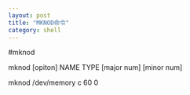 ```yaml
---
layout: post
title: "MKNOD命令"
category: shell
---
```

#mknod

mknod [opiton] NAME TYPE [major num] [minor num]

mknod /dev/memory c 60 0

